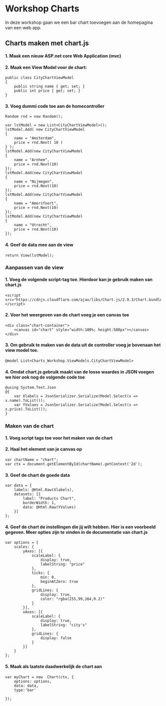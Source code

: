 # Workshop Charts

In deze workshop gaan we een bar chart toevoegen aan de homepagina van een web app.

## Charts maken met chart.js

#### 1. Maak een nieuw ASP.net core Web Application (mvc)
#### 2. Maak een View Model voor de chart:
    public class CityChartViewModel
    {
        public string name { get; set; }
        public int price { get; set; }
    }
    
#### 3. Voeg dummi code toe aan de homecontroller
    Random rnd = new Random();
    
    var lstModel = new List<CityChartViewModel>();
    lstModel.Add( new CityChartViewModel
    {  
        name = "Amsterdam",  
        price = rnd.Next( 10 )  
    } );
    lstModel.Add(new CityChartViewModel
    {
        name = "Arnhem",
        price = rnd.Next(10)
    });
    lstModel.Add(new CityChartViewModel
    {
        name = "Nijmegen",
        price = rnd.Next(10)
    });
    lstModel.Add(new CityChartViewModel
    {
        name = "Amersfoort",
        price = rnd.Next(10)
    });
    lstModel.Add(new CityChartViewModel
    {
        name = "Utrecht",
        price = rnd.Next(10)
    });
#### 4. Geef de data mee aan de view
    return View(lstModel);

### Aanpassen van de view

#### 1. Voeg de volgende script-tag toe. Hierdoor kan je gebruik maken van chart.js
    <script src="https://cdnjs.cloudflare.com/ajax/libs/Chart.js/2.9.3/Chart.bundle.min.js"></script>
#### 2. Voor het weergeven van de chart voeg je een canvas toe
    <div class="chart-container">
        <canvas id="chart" style="width:100%; height:500px"></canvas>
    </div>
#### 3. Om gebruik te maken van de data uit de controller voeg je bovenaan het view model toe. 
    @model List<Charts_Workshop.ViewModels.CityChartViewModel>
#### 4. Omdat chart.js gebruik maakt van de losse waardes in JSON voegen we hier ook nog de volgende code toe
    @using System.Text.Json
    @{
        var Xlabels = JsonSerializer.Serialize(Model.Select(x => x.name).ToList());
        var YValues = JsonSerializer.Serialize(Model.Select(x => x.price).ToList());
    }

### Maken van de chart

#### 1. Voeg script tags toe voor het maken van de chart
#### 2. Haal het element van je canvas op
    var chartName = "chart";
    var ctx = document.getElementById(chartName).getContext('2d');
#### 3. Geef de chart de goede data
    var data = {
        labels: @Html.Raw(Xlabels),
        datasets: [{
            label: "Products Chart",
            borderWidth: 1,
            data: @Html.Raw(YValues)
        }]
    };
#### 4. Geef de chart de instellingen die jij wilt hebben. Hier is een voorbeeld gegeven. Meer opties zijn te vinden in de documentatie van chart.js
    var options = {
        scales: {
            yAxes: [{
                scaleLabel: {
                    display: true,
                    labelString: "price"
                },
                ticks: {
                    min: 0,
                    beginAtZero: true
                },
                gridLines: {
                    display: true,
                    color: "rgba(255,99,164,0.2)"
                }
            }],
            xAxes: [{
                scaleLabel: {
                    display: true,
                    labelString: "city's"
                },
                gridLines: {
                    display: false
                }
            }]
        }
    };
#### 5. Maak als laatste daadwerkelijk de chart aan
    var myChart = new  Chart(ctx, {
        options: options,
        data: data,
        type:'bar'

    });
    
